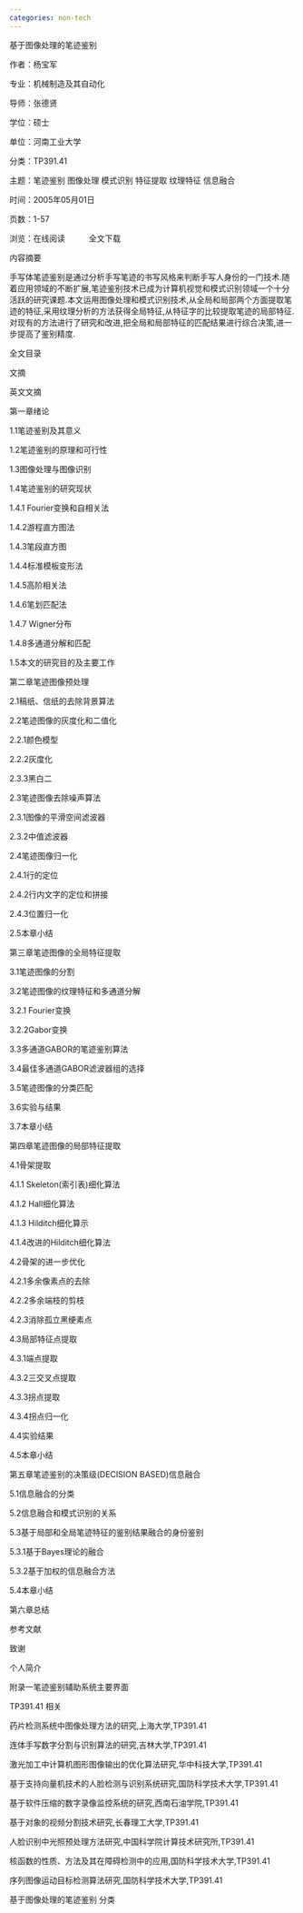 ```yaml
---
categories: non-tech
---
```

基于图像处理的笔迹鉴别

作者：杨宝军

专业：机械制造及其自动化

导师：张德贤

学位：硕士

单位：河南工业大学

分类：TP391.41

主题：笔迹鉴别 图像处理 模式识别 特征提取 纹理特征 信息融合

时间：2005年05月01日

页数：1-57

浏览：在线阅读　　　全文下载

内容摘要

手写体笔迹鉴别是通过分析手写笔迹的书写风格来判断手写人身份的一门技术.随着应用领域的不断扩展,笔迹鉴别技术已成为计算机视觉和模式识别领域一个十分活跃的研究课题.本文运用图像处理和模式识别技术,从全局和局部两个方面提取笔迹的特征,采用纹理分析的方法获得全局特征,从特征字的比较提取笔迹的局部特征.对现有的方法进行了研究和改进,把全局和局部特征的匹配结果进行综合决策,进一步提高了鉴别精度.

全文目录

文摘

英文文摘

第一章绪论

1.1笔迹鉴别及其意义

1.2笔迹鉴别的原理和可行性

1.3图像处理与图像识别

1.4笔迹鉴别的研究现状

1.4.1 Fourier变换和自相关法

1.4.2游程直方图法

1.4.3笔段直方图

1.4.4标准模板变形法

1.4.5高阶相关法

1.4.6笔划匹配法

1.4.7 Wigner分布

1.4.8多通道分解和匹配

1.5本文的研究目的及主要工作

第二章笔迹图像预处理

2.1稿纸、信纸的去除背景算法

2.2笔迹图像的灰度化和二值化

2.2.1颜色模型

2.2.2灰度化

2.3.3黑白二

2.3笔迹图像去除噪声算法

2.3.1图像的平滑空间滤波器

2.3.2中值滤波器

2.4笔迹图像归一化

2.4.1行的定位

2.4.2行内文字的定位和拼接

2.4.3位置归一化

2.5本章小结

第三章笔迹图像的全局特征提取

3.1笔迹图像的分割

3.2笔迹图像的纹理特征和多通道分解

3.2.1 Fourier变换

3.2.2Gabor变换

3.3多通道GABOR的笔迹鉴别算法

3.4最佳多通道GABOR滤波器组的选择

3.5笔迹图像的分类匹配

3.6实验与结果

3.7本章小结

第四章笔迹图像的局部特征提取

4.1骨架提取

4.1.1 Skeleton(索引表)细化算法

4.1.2 Hall细化算法

4.1.3 Hilditch细化算示

4.1.4改进的Hilditch细化算法

4.2骨架的进一步优化

4.2.1多余像素点的去除

4.2.2多余端枝的剪枝

4.2.3消除孤立黑绠素点

4.3局部特征点提取

4.3.1端点提取

4.3.2三交叉点提取

4.3.3拐点提取

4.3.4拐点归一化

4.4实验结果

4.5本章小结

第五章笔迹鉴别的决策级(DECISION BASED)信息融合

5.1信息融合的分类

5.2信息融合和模式识别的关系

5.3基于局部和全局笔迹特征的鉴别结果融合的身份鉴别

5.3.1基于Bayes理论的融合

5.3.2基于加权的信息融合方法

5.4本章小结

第六章总结

参考文献

致谢

个人简介

附录一笔迹鉴别辅助系统主要界面

TP391.41 相关

药片检测系统中图像处理方法的研究,上海大学,TP391.41

连体手写数字分割与识别算法的研究,吉林大学,TP391.41

激光加工中计算机图形图像输出的优化算法研究,华中科技大学,TP391.41

基于支持向量机技术的人脸检测与识别系统研究,国防科学技术大学,TP391.41

基于软件压缩的数字录像监控系统的研究,西南石油学院,TP391.41

基于对象的视频分割技术研究,长春理工大学,TP391.41

人脸识别中光照预处理方法研究,中国科学院计算技术研究所,TP391.41

核函数的性质、方法及其在障碍检测中的应用,国防科学技术大学,TP391.41

序列图像运动目标检测算法研究,国防科学技术大学,TP391.41

基于图像处理的笔迹鉴别 分类
